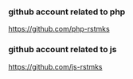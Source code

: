 ### github account related to php

https://github.com/php-rstmks

### github account related to js

https://github.com/js-rstmks

